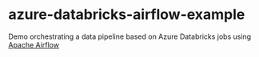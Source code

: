 # azure-databricks-airflow-example
Demo orchestrating a data pipeline based on Azure Databricks jobs using [Apache Airflow](https://airflow.apache.org/)
